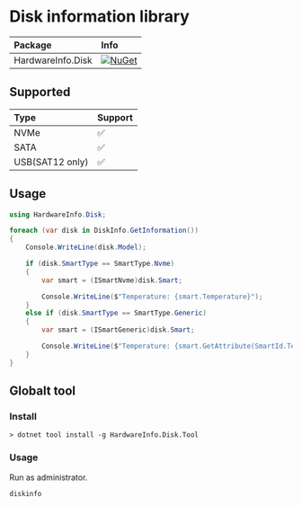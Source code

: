 # Disk information library

| Package | Info |
|:-|:-|
| HardwareInfo.Disk | [![NuGet](https://img.shields.io/nuget/v/HardwareInfo.Disk.svg)](https://www.nuget.org/packages/HardwareInfo.Disk) |

## Supported

| Type | Support |
|:-|:-|
| NVMe | ✅ |
| SATA | ✅ |
| USB(SAT12 only) | ✅ |

## Usage

```csharp
using HardwareInfo.Disk;

foreach (var disk in DiskInfo.GetInformation())
{
    Console.WriteLine(disk.Model);

    if (disk.SmartType == SmartType.Nvme)
    {
        var smart = (ISmartNvme)disk.Smart;

        Console.WriteLine($"Temperature: {smart.Temperature}");
    }
    else if (disk.SmartType == SmartType.Generic)
    {
        var smart = (ISmartGeneric)disk.Smart;

        Console.WriteLine($"Temperature: {smart.GetAttribute(SmartId.Temperature)?.RawValue}");
    }
}
```

## Globalt tool

### Install

```
> dotnet tool install -g HardwareInfo.Disk.Tool
```

### Usage

Run as administrator.

```
diskinfo
```
